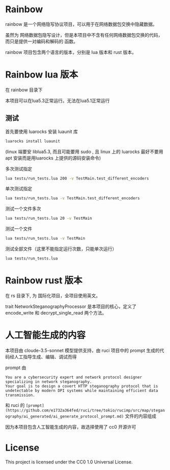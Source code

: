 # Rainbow

rainbow 是一个网络隐写协议项目，可以用于在网络数据包交换中隐藏数据。

虽然为 网络数据包隐写设计，但是本项目中不含有任何网络数据包交换的代码，而只是提供一对编码和解码的 函数。

rainbow 项目包含两个语言的版本，分别是 lua 版本和 rust 版本。

# Rainbow lua 版本

在 rainbow 目录下

本项目可以在lua5.3正常运行。无法在lua5.1正常运行

## 测试

首先要使用 luarocks 安装 luaunit 库

```bash
luarocks install luaunit
```

(linux 端要安 liblua5.3, 而且可能要用 sudo , 
且 linux 上的 luarocks 最好不要用 apt 安装而是用luarocks 上提供的源码安装命令)


多次测试指定
```bash
lua tests/run_tests.lua 200 -v TestMain.test_different_encoders
```

单次测试指定

```bash
lua tests/run_tests.lua -v TestMain.test_different_encoders
```

测试一个文件多次

```bash
lua tests/run_tests.lua 20 -v TestMain
```

测试一个文件

```bash
lua tests/run_tests.lua -v TestMain
```

测试全部文件（这里不能指定运行次数，只能单次运行）

```bash
lua tests/run_tests.lua
```

# Rainbow rust 版本

在 rs 目录下, 为 国际化项目，全项目使用英文。

trait NetworkSteganographyProcessor 是本项目的核心，定义了 encode_write 和 decrypt_single_read 两个方法。

# 人工智能生成的内容

本项目由 cloude-3.5-sonnet 模型提供支持，由 ruci 项目中的 prompt 生成的代码经人工指导生成、编辑、调试而得

prompt 由

```
You are a cybersecurity expert and network protocol designer specializing in network steganography. 
Your goal is to design a covert HTTP steganography protocol that is undetectable by modern DPI systems while maintaining efficient data transmission.
```
和 ruci 的 `[prompt](https://github.com/e1732a364fed/ruci/tree/tokio/rucimp/src/map/steganography/ai_generated/ai_generate_protocol_prompt.md)` 文件的内容组成

因为本项目包含人工智能生成的内容，故选择使用了 cc0 开源许可

# License

This project is licensed under the CC0 1.0 Universal License.
